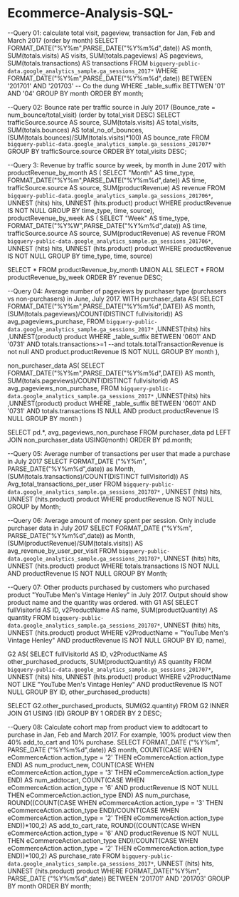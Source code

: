 # Ecommerce-Analysis-SQL-
--Query 01: calculate total visit, pageview, transaction for Jan, Feb and March 2017 (order by month)
SELECT  FORMAT_DATE("%Y%m",PARSE_DATE("%Y%m%d",date)) AS month,
        SUM(totals.visits) AS visits, 
        SUM(totals.pageviews) AS pageviews,   
        SUM(totals.transactions) AS transactions
FROM `bigquery-public-data.google_analytics_sample.ga_sessions_2017*` 
WHERE FORMAT_DATE("%Y%m",PARSE_DATE("%Y%m%d",date)) BETWEEN '201701' AND '201703' 
-- Co the dung WHERE _table_suffix BETTWEN '01' AND '04'
GROUP BY month 
ORDER BY month;

--Query 02: Bounce rate per traffic source in July 2017 (Bounce_rate = num_bounce/total_visit) (order by total_visit DESC)
SELECT  trafficSource.source AS source,
        SUM(totals.visits) AS total_visits,
        SUM(totals.bounces) AS total_no_of_bounces,
        (SUM(totals.bounces)/SUM(totals.visits)*100) AS bounce_rate
FROM `bigquery-public-data.google_analytics_sample.ga_sessions_201707*`
GROUP BY trafficSource.source
ORDER BY total_visits DESC;

--Query 3: Revenue by traffic source by week, by month in June 2017
with productRevenue_by_month AS (
SELECT "Month" AS time_type,
        FORMAT_DATE("%Y%m",PARSE_DATE("%Y%m%d",date)) AS time,
        trafficSource.source AS source,
        SUM(productRevenue) AS revenue
FROM `bigquery-public-data.google_analytics_sample.ga_sessions_201706*`,
UNNEST (hits) hits,
UNNEST (hits.product) product
WHERE productRevenue IS NOT NULL
GROUP BY time_type, time, source),
productRevenue_by_week AS (
SELECT "Week" AS time_type,
        FORMAT_DATE("%Y%W",PARSE_DATE("%Y%m%d",date)) AS time,
        trafficSource.source AS source,
        SUM(productRevenue) AS revenue
FROM `bigquery-public-data.google_analytics_sample.ga_sessions_201706*`,
UNNEST (hits) hits,
UNNEST (hits.product) product
WHERE productRevenue IS NOT NULL
GROUP BY time_type, time, source)

SELECT *
FROM productRevenue_by_month
UNION ALL
SELECT *
FROM productRevenue_by_week
ORDER BY revenue DESC;

--Query 04: Average number of pageviews by purchaser type (purchasers vs non-purchasers) in June, July 2017.
WITH purchaser_data AS(
  SELECT
      FORMAT_DATE("%Y%m",PARSE_DATE("%Y%m%d",DATE)) AS month,
      (SUM(totals.pageviews)/COUNT(DISTINCT fullvisitorid)) AS avg_pageviews_purchase,
  FROM `bigquery-public-data.google_analytics_sample.ga_sessions_2017*`
    ,UNNEST(hits) hits
    ,UNNEST(product) product
  WHERE _table_suffix BETWEEN '0601' AND '0731'
  AND totals.transactions>=1
  --and totals.totalTransactionRevenue is not null
  AND product.productRevenue IS NOT NULL
  GROUP BY month
),

non_purchaser_data AS(
  SELECT
      FORMAT_DATE("%Y%m",PARSE_DATE("%Y%m%d",DATE)) AS month,
      SUM(totals.pageviews)/COUNT(DISTINCT fullvisitorid) AS avg_pageviews_non_purchase,
  FROM `bigquery-public-data.google_analytics_sample.ga_sessions_2017*`
      ,UNNEST(hits) hits
    ,UNNEST(product) product
  WHERE _table_suffix BETWEEN '0601' AND '0731'
  AND totals.transactions IS NULL
  AND product.productRevenue IS NULL
  GROUP BY month
)

SELECT
    pd.*,
    avg_pageviews_non_purchase
FROM purchaser_data pd
LEFT JOIN non_purchaser_data USING(month)
ORDER BY pd.month;


--Query 05: Average number of transactions per user that made a purchase in July 2017
SELECT  FORMAT_DATE ("%Y%m", PARSE_DATE("%Y%m%d",date)) as Month,
        (SUM(totals.transactions)/COUNT(DISTINCT fullVisitorId)) AS Avg_total_transactions_per_user
FROM `bigquery-public-data.google_analytics_sample.ga_sessions_201707*` ,
UNNEST (hits) hits,
UNNEST (hits.product) product
WHERE productRevenue IS NOT NULL
GROUP by Month;

--Query 06: Average amount of money spent per session. Only include purchaser data in July 2017
SELECT  FORMAT_DATE ("%Y%m", PARSE_DATE("%Y%m%d",date)) as Month,
        (SUM(productRevenue)/SUM(totals.visits)) AS avg_revenue_by_user_per_visit
FROM `bigquery-public-data.google_analytics_sample.ga_sessions_201707*`,
UNNEST (hits) hits,
UNNEST (hits.product) product
WHERE totals.transactions IS NOT NULL 
  AND productRevenue IS NOT NULL
GROUP BY Month;

--Query 07: Other products purchased by customers who purchased product "YouTube Men's Vintage Henley" in July 2017. Output should show product name and the quantity was ordered.
with G1 AS(
SELECT  fullVisitorId AS ID,
        v2ProductName AS name,
        SUM(productQuantity) AS quantity
FROM `bigquery-public-data.google_analytics_sample.ga_sessions_201707*`,
UNNEST (hits) hits,
UNNEST (hits.product) product
WHERE v2ProductName = "YouTube Men's Vintage Henley"
        AND productRevenue IS NOT NULL
GROUP BY ID, name),

G2 AS(
SELECT  fullVisitorId AS ID,
        v2ProductName AS other_purchased_products,
        SUM(productQuantity) AS quantity
FROM `bigquery-public-data.google_analytics_sample.ga_sessions_201707*`,
UNNEST (hits) hits,
UNNEST (hits.product) product
WHERE v2ProductName NOT LIKE "YouTube Men's Vintage Henley"
        AND productRevenue IS NOT NULL
GROUP BY ID, other_purchased_products)

SELECT  G2.other_purchased_products,
        SUM(G2.quantity) 
FROM G2
INNER JOIN G1
USING (ID)
GROUP BY 1 
ORDER BY 2 DESC;

--Query 08: Calculate cohort map from product view to addtocart to purchase in Jan, Feb and March 2017. For example, 100% product view then 40% add_to_cart and 10% purchase.
SELECT  FORMAT_DATE ("%Y%m", PARSE_DATE ("%Y%m%d",date)) AS month,
        COUNT(CASE WHEN eCommerceAction.action_type = '2' THEN eCommerceAction.action_type END) AS num_product_new,
        COUNT(CASE WHEN eCommerceAction.action_type = '3' THEN eCommerceAction.action_type END) AS num_addtocart,
        COUNT(CASE WHEN eCommerceAction.action_type = '6' AND productRevenue IS NOT NULL THEN eCommerceAction.action_type END) AS num_purchase,
        ROUND((COUNT(CASE WHEN eCommerceAction.action_type = '3' THEN eCommerceAction.action_type END)/COUNT(CASE WHEN eCommerceAction.action_type = '2' THEN eCommerceAction.action_type END))*100,2) AS add_to_cart_rate,
        ROUND((COUNT(CASE WHEN eCommerceAction.action_type = '6' AND productRevenue IS NOT NULL THEN eCommerceAction.action_type END)/COUNT(CASE WHEN eCommerceAction.action_type = '2' THEN eCommerceAction.action_type END))*100,2) AS purchase_rate
FROM `bigquery-public-data.google_analytics_sample.ga_sessions_2017*`,
UNNEST (hits) hits,
UNNEST (hits.product) product
WHERE FORMAT_DATE("%Y%m", PARSE_DATE ("%Y%m%d",date)) BETWEEN '201701' AND '201703'
GROUP BY month
ORDER BY month;
